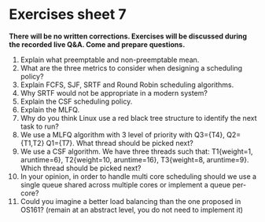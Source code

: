 # Exercises sheet 7

**There will be no written corrections. Exercises will be discussed during the recorded live Q&A. Come and prepare questions.**

1. Explain what preemptable and non-preemptable mean.
2. What are the three metrics to consider when designing a scheduling policy?
3. Explain FCFS, SJF, SRTF and Round Robin scheduling algorithms.
4. Why SRTF would not be appropriate in a modern system?
5. Explain the CSF scheduling policy.
6. Explain the MLFQ.
7. Why do you think Linux use a red black tree structure to identify the next task to run?
8. We use a MLFQ algorithm with 3 level of priority with Q3=\{T4\}, Q2=\{T1,T2\} Q1=\{T7\}. What thread should be picked next?
9. We use a CSF algorithm. We have three threads such that: T1\{weight=1, aruntime=6\}, T2\{weight=10, aruntime=16\}, T3\{weight=8, aruntime=9\}. Which thread should be picked next?
10. In your opinion, in order to handle multi core scheduling should we use a single queue shared across multiple cores or implement a queue per-core?
11. Could you imagine a better load balancing than the one proposed in OS161? (remain at an abstract level, you do not need to implement it)
